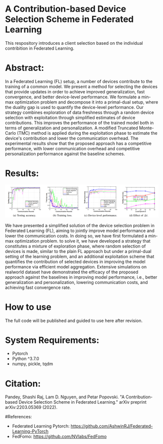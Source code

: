 # A Contribution-based Device Selection Scheme in Federated Learning

This respository introduces a client selection based on the individual contribition in Federated Learning. 

# Abstract: 

In a Federated Learning (FL) setup, a number of devices contribute to the training of a common model. We present a method for selecting the devices that provide updates in order to achieve improved generalization, fast convergence, and better device-level performance. We formulate a min-max optimization problem and decompose it into a primal-dual setup, where the duality gap is used to quantify the device-level performance. Our strategy combines exploration of data freshness through a random device selection with exploitation through simplified estimates of device contributions. This improves the performance of the trained model both in terms of generalization and personalization. A modified Truncated Monte-Carlo (TMC) method is applied during the exploitation phase to estimate the device's contribution and lower the communication overhead. The experimental results show that the proposed approach has a competitive performance, with lower communication overhead and competitive personalization performance against the baseline schemes.


# Results: 

![alt text](https://github.com/lamnd09/cds/blob/main/results/result-cds.png)

We have presented a simplified solution of the device selection problem in Federated Learning (FL), aiming to jointly improve model performance and lower the communication costs. In doing so, we have first formulated a min-max optimization problem. to solve it, we have developed a strategy that constitutes a mixture of exploration phase, where random selection of devices is made, similar to the plain FL approach but under a primal-dual setting of the learning problem, and an additional exploitation scheme that quantifies the contribution of selected devices in improving the model performance via efficient model aggregation. Extensive simulations on realworld dataset have demonstrated the efficacy of the proposed approach against the baselines in improving model performance, i.e., better generalization and personalization, lowering communication costs, and achieving fast convergence rate.

# How to use

The full code will be published and guided to use here after revision. 

# System Requirements:

* Pytorch 
* Python ^3.7.0
* numpy, pickle, tqdm

# Citation: 

Pandey, Shashi Raj, Lam D. Nguyen, and Petar Popovski. "A Contribution-based Device Selection Scheme in Federated Learning." arXiv preprint arXiv:2203.05369 (2022).

#References: 

* Federated Learning Pytorch: https://github.com/AshwinRJ/Federated-Learning-PyTorch
* FedFomo: https://github.com/NVlabs/FedFomo
